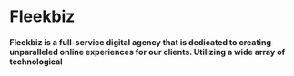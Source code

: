# Fleekbiz

#### Fleekbiz is a full-service digital agency that is dedicated to creating unparalleled online experiences for our clients. Utilizing a wide array of technological
